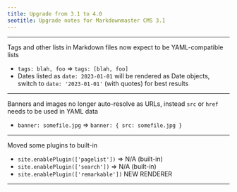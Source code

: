 ```yaml
---
title: Upgrade from 3.1 to 4.0
seotitle: Upgrade notes for Markdownmaster CMS 3.1
---
```


---

Tags and other lists in Markdown files now expect to be YAML-compatible lists

* `tags: blah, foo` => `tags: [blah, foo]`
* Dates listed as `date: 2023-01-01` will be rendered as Date objects,
  switch to `date: '2023-01-01'` (with quotes) for best results

---

Banners and images no longer auto-resolve as URLs, instead `src` or `href` needs to be
used in YAML data

* `banner: somefile.jpg` => `banner: { src: somefile.jpg }`

---

Moved some plugins to built-in

* `site.enablePlugin(['pagelist'])` => N/A (built-in)
* `site.enablePlugin(['search'])` => N/A (built-in)
* `site.enablePlugin(['remarkable'])` NEW RENDERER

---